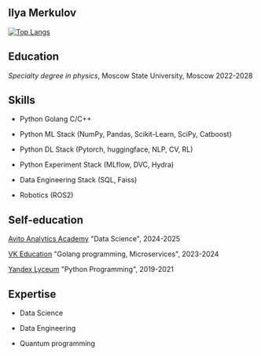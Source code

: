 ## Ilya Merkulov

[![Top Langs](https://github-readme-stats.vercel.app/api/top-langs/?username=ilmerkul&layout=donut&theme=dark)](https://github.com/anuraghazra/github-readme-stats)

## Education
*Specialty degree in physics*, Moscow State University, Moscow 2022-2028

## Skills
* Python Golang C/C++

* Python ML Stack (NumPy, Pandas, Scikit-Learn, SciPy, Catboost)

* Python DL Stack (Pytorch, huggingface, NLP, CV, RL)

* Python Experiment Stack (MLflow, DVC, Hydra)

* Data Engineering Stack (SQL, Faiss)
  
* Robotics (ROS2)

## Self-education
[Avito Analytics Academy](https://avito-analytics-academy.ru/) "Data Science", 2024-2025

[VK Education](https://education.vk.company/) "Golang programming, Microservices", 2023-2024

[Yandex Lyceum](https://lyceum.yandex.ru/) "Python Programming", 2019-2021

## Expertise
* Data Science

* Data Engineering

* Quantum programming

